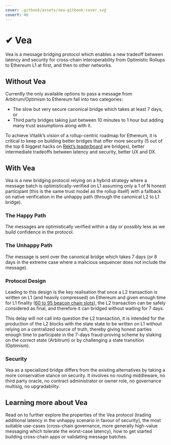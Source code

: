 ```yaml
---
cover: .gitbook/assets/vea-gitbook-cover.svg
coverY: 46
---
```


# ✔ Vea

Vea is a message bridging protocol which enables a new tradeoff between latency and security for cross-chain interoperability from Optimistic Rollups to Ethereum L1 at first, and then to other networks.&#x20;

## Without Vea

Currently the only available options to pass a message from Arbitrum/Optimism to Ethereum fall into two categories:&#x20;

* The slow but very secure canonical bridge which takes at least 7 days, or&#x20;
* Third party bridges taking just between 10 minutes to 1 hour but adding many trust assumptions along with it.&#x20;

To achieve Vitalik’s vision of a rollup-centric roadmap for Ethereum, it is critical to keep on building better bridges that offer more security (5 out of the top 6 biggest hacks on [Rekt’s leaderboard](https://rekt.news/leaderboard/) are bridges), better intermediate tradeoffs between latency and security, better UX and DX.&#x20;

## With Vea

Vea is a new bridging protocol relying on a hybrid strategy where a message batch is optimistically-verified on L1 assuming only a 1 of N honest participant (this is the same trust model as the rollup itself) with a fallback on native verification in the unhappy path (through the canonical L2 to L1 bridge).&#x20;

### The Happy Path

The messages are optimistically verified within a day or possibly less as we build confidence in the protocol.

### The Unhappy Path

The message is sent over the canonical bridge which takes 7 days (or 8 days in the extreme case where a malicious sequencer does not include the message).

### Protocol Design

Leading to this design is the key realisation that once a L2 transaction is written on L1 (and heavily compressed) on Ethereum and given enough time for L1 finality ([60 to 95 beacon chain slots](https://notes.ethereum.org/@vbuterin/single\_slot\_finality#Paths-toward-single-slot-finality)), the L2 transaction can be safely considered as final, and therefore it can bridged without waiting for 7 days.&#x20;

This delay will not call into question the L2 transaction, it is intended for the production of the L2 blocks with the state state to be written on L1 without relying on a centralized source of truth, thereby giving honest parties enough time to participate in the 7-days fraud-proving scheme by staking on the correct state (Arbitrum) or by challenging a state transition (Optimism).&#x20;

### Security

Vea as a specialized bridge differs from the existing alternatives by taking a more conservative stance on security. It involves no routing middleware, no third party oracle, no contract administrator or owner role, no governance multisig, no upgradability.

## Learning more about Vea

Read on to further explore the properties of the Vea protocol (trading additional latency in the unhappy scenario in favour of security), the most suitable use-cases (cross-chain governance, more generally high-value messaging which tolerate the worst-case latency), how to get started building cross-chain apps or validating message batches.
